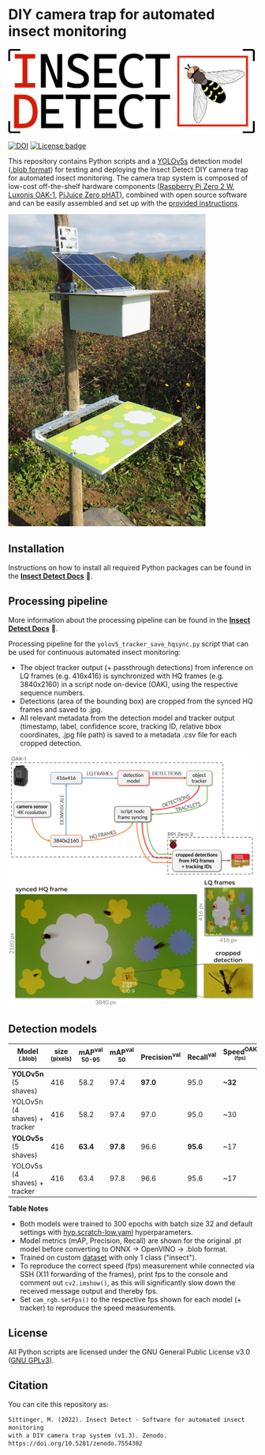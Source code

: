 # DIY camera trap for automated insect monitoring

<img src="https://raw.githubusercontent.com/maxsitt/insect-detect-docs/main/docs/assets/logo.png" width="500">

[![DOI](https://zenodo.org/badge/580886977.svg)](https://zenodo.org/badge/latestdoi/580886977)
[![License badge](https://img.shields.io/badge/license-GPLv3-yellowgreen)](https://choosealicense.com/licenses/gpl-3.0/)

This repository contains Python scripts and a [YOLOv5s](https://github.com/ultralytics/yolov5)
detection model ([.blob format](https://docs.luxonis.com/en/latest/pages/model_conversion/))
for testing and deploying the Insect Detect DIY camera trap for automated insect monitoring.
The camera trap system is composed of low-cost off-the-shelf hardware components
([Raspberry Pi Zero 2 W](https://www.raspberrypi.com/products/raspberry-pi-zero-2-w/),
[Luxonis OAK-1](https://docs.luxonis.com/projects/hardware/en/latest/pages/BW1093.html),
[PiJuice Zero pHAT](https://uk.pi-supply.com/products/pijuice-zero)), combined with
open source software and can be easily assembled and set up with the
[provided instructions](https://maxsitt.github.io/insect-detect-docs/).

<img src="https://raw.githubusercontent.com/maxsitt/insect-detect-docs/main/docs/hardware/assets/images/insectdetect_diy_cameratrap.jpg" width="400">

## Installation

Instructions on how to install all required Python packages can be found in the
[**Insect Detect Docs**](https://maxsitt.github.io/insect-detect-docs/software/pisetup/#oak-1-configuration) 📑.

## Processing pipeline

More information about the processing pipeline can be found in the
[**Insect Detect Docs**](https://maxsitt.github.io/insect-detect-docs/deployment/detection/) 📑.

Processing pipeline for the `yolov5_tracker_save_hqsync.py` script that can be used for
continuous automated insect monitoring:

- The object tracker output (+ passthrough detections) from inference on LQ frames (e.g. 416x416) is synchronized
  with HQ frames (e.g. 3840x2160) in a script node on-device (OAK), using the respective sequence numbers.
- Detections (area of the bounding box) are cropped from the synced HQ frames and saved to .jpg.
- All relevant metadata from the detection model and tracker output (timestamp, label, confidence score, tracking ID,
  relative bbox coordinates, .jpg file path) is saved to a metadata .csv file for each cropped detection.

<img src="https://raw.githubusercontent.com/maxsitt/insect-detect-docs/main/docs/deployment/assets/images/hq_sync_pipeline.png" width="500">

<img src="https://raw.githubusercontent.com/maxsitt/insect-detect-docs/main/docs/deployment/assets/images/hq_frame_sync.png" width="500">

## Detection models

| Model<br><sup>(.blob)        | size<br><sup>(pixels) | mAP<sup>val<br>50-95 | mAP<sup>val<br>50 | Precision<sup>val<br> | Recall<sup>val<br> | Speed<sup>OAK<br><sup>(fps) |
| ---------------------------- | --------------------- | -------------------- | ----------------- | --------------------- | ------------------ | --------------------------- |
| **YOLOv5n** (5 shaves)       | 416                   | 58.2                 | 97.4              | **97.0**              | 95.0               | **~32**                     |
| YOLOv5n (4 shaves) + tracker | 416                   | 58.2                 | 97.4              | 97.0                  | 95.0               | ~30                         |
| **YOLOv5s** (5 shaves)       | 416                   | **63.4**             | **97.8**          | 96.6                  | **95.6**           | ~17                         |
| YOLOv5s (4 shaves) + tracker | 416                   | 63.4                 | 97.8              | 96.6                  | 95.6               | ~17                         |

**Table Notes**

- Both models were trained to 300 epochs with batch size 32 and default settings with
  [hyp.scratch-low.yaml](https://github.com/ultralytics/yolov5/blob/master/data/hyps/hyp.scratch-low.yaml) hyperparameters.
- Model metrics (mAP, Precision, Recall) are shown for the original .pt model before converting to ONNX -> OpenVINO -> .blob format.
- Trained on custom [dataset](https://universe.roboflow.com/maximilian-sittinger/insect_detect_detection/dataset/4) with only 1 class ("insect").
- To reproduce the correct speed (fps) measurement while connected via SSH (X11 forwarding of the frames), print fps to the
  console and comment out `cv2.imshow()`, as this will significantly slow down the received message output and thereby fps.
- Set `cam_rgb.setFps()` to the respective fps shown for each model (+ tracker) to reproduce the speed measurements.

## License

All Python scripts are licensed under the GNU General Public License v3.0
([GNU GPLv3](https://choosealicense.com/licenses/gpl-3.0/)).

## Citation

You can cite this repository as:

```
Sittinger, M. (2022). Insect Detect - Software for automated insect monitoring
with a DIY camera trap system (v1.3). Zenodo. https://doi.org/10.5281/zenodo.7554302
```
